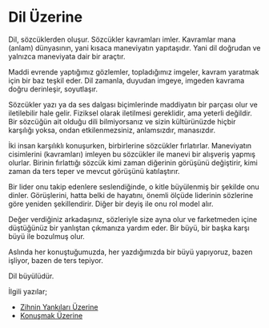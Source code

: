 # Dil Üzerine

Dil, sözcüklerden oluşur. Sözcükler kavramları imler. Kavramlar mana (anlam)
dünyasının, yani kısaca maneviyatın yapıtaşıdır. Yani dil doğrudan ve yalnızca
maneviyata dair bir araçtır.

Maddi evrende yaptığımız gözlemler, topladığımız imgeler, kavram yaratmak için
bir baz teşkil eder. Dil zamanla, duyudan imgeye, imgeden kavrama doğru
derinleşir, soyutlaşır.

Sözcükler yazı ya da ses dalgası biçimlerinde maddiyatın bir parçası olur ve
iletilebilir hale gelir. Fiziksel olarak iletilmesi gereklidir, ama yeterli
değildir. Bir sözcüğün ait olduğu dili bilmiyorsanız ve sizin kültürünüzde
hiçbir karşılığı yoksa, ondan etkilenmezsiniz, anlamsızdır, manasızdır.

İki insan karşılıklı konuşurken, birbirlerine sözcükler fırlatırlar. Maneviyatın
cisimlerini (kavramları) imleyen bu sözcükler ile manevi bir alışveriş yapmış
olurlar. Birinin fırlattığı sözcük kimi zaman diğerinin görüşünü değiştirir,
kimi zaman da ters teper ve mevcut görüşünü katılaştırır.

Bir lider onu takip edenlere seslendiğinde, o kitle büyülenmiş bir şekilde onu
dinler. Görüşlerini, hatta belki de hayatını, önemli ölçüde liderinin sözlerine
göre yeniden şekillendirir. Diğer bir deyiş ile onu rol model alır.

Değer verdiğiniz arkadaşınız, sözleriyle size ayna olur ve farketmeden içine
düştüğünüz bir yanlıştan çıkmanıza yardım eder. Bir büyü, bir başka karşı büyü
ile bozulmuş olur.

Aslında her konuştuğumuzda, her yazdığımızda bir büyü yapıyoruz, bazen işliyor,
bazen de ters tepiyor.

Dil büyülüdür.

İlgili yazılar;

- [Zihnin Yankıları Üzerine](zihnin-yankilari-uzerine.md)
- [Konuşmak Üzerine](konusmak-uzerine.md)
